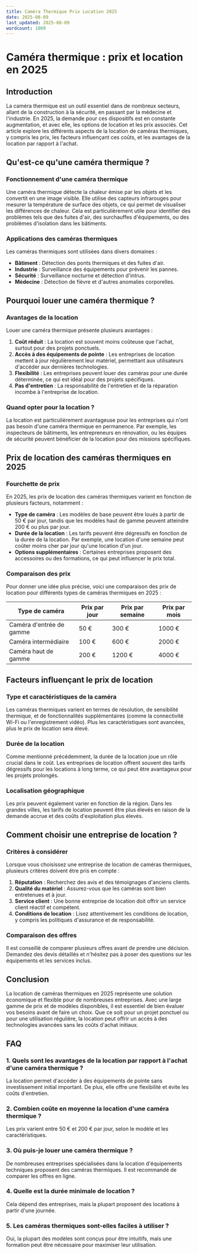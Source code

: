 ```yaml
---
title: Caméra Thermique Prix Location 2025
date: 2025-08-09
last_updated: 2025-08-09
wordcount: 1009
---
```


# Caméra thermique : prix et location en 2025

## Introduction

La caméra thermique est un outil essentiel dans de nombreux secteurs, allant de la construction à la sécurité, en passant par la médecine et l'industrie. En 2025, la demande pour ces dispositifs est en constante augmentation, et avec elle, les options de location et les prix associés. Cet article explore les différents aspects de la location de caméras thermiques, y compris les prix, les facteurs influençant ces coûts, et les avantages de la location par rapport à l'achat.

## Qu'est-ce qu'une caméra thermique ?

### Fonctionnement d'une caméra thermique

Une caméra thermique détecte la chaleur émise par les objets et les convertit en une image visible. Elle utilise des capteurs infrarouges pour mesurer la température de surface des objets, ce qui permet de visualiser les différences de chaleur. Cela est particulièrement utile pour identifier des problèmes tels que des fuites d'air, des surchauffes d'équipements, ou des problèmes d'isolation dans les bâtiments.

### Applications des caméras thermiques

Les caméras thermiques sont utilisées dans divers domaines :

- **Bâtiment** : Détection des ponts thermiques et des fuites d'air.
- **Industrie** : Surveillance des équipements pour prévenir les pannes.
- **Sécurité** : Surveillance nocturne et détection d'intrus.
- **Médecine** : Détection de fièvre et d'autres anomalies corporelles.

## Pourquoi louer une caméra thermique ?

### Avantages de la location

Louer une caméra thermique présente plusieurs avantages :

1. **Coût réduit** : La location est souvent moins coûteuse que l'achat, surtout pour des projets ponctuels.
2. **Accès à des équipements de pointe** : Les entreprises de location mettent à jour régulièrement leur matériel, permettant aux utilisateurs d'accéder aux dernières technologies.
3. **Flexibilité** : Les entreprises peuvent louer des caméras pour une durée déterminée, ce qui est idéal pour des projets spécifiques.
4. **Pas d'entretien** : La responsabilité de l'entretien et de la réparation incombe à l'entreprise de location.

### Quand opter pour la location ?

La location est particulièrement avantageuse pour les entreprises qui n'ont pas besoin d'une caméra thermique en permanence. Par exemple, les inspecteurs de bâtiments, les entrepreneurs en rénovation, ou les équipes de sécurité peuvent bénéficier de la location pour des missions spécifiques.

## Prix de location des caméras thermiques en 2025

### Fourchette de prix

En 2025, les prix de location des caméras thermiques varient en fonction de plusieurs facteurs, notamment :

- **Type de caméra** : Les modèles de base peuvent être loués à partir de 50 € par jour, tandis que les modèles haut de gamme peuvent atteindre 200 € ou plus par jour.
- **Durée de la location** : Les tarifs peuvent être dégressifs en fonction de la durée de la location. Par exemple, une location d'une semaine peut coûter moins cher par jour qu'une location d'un jour.
- **Options supplémentaires** : Certaines entreprises proposent des accessoires ou des formations, ce qui peut influencer le prix total.

### Comparaison des prix

Pour donner une idée plus précise, voici une comparaison des prix de location pour différents types de caméras thermiques en 2025 :

| Type de caméra         | Prix par jour | Prix par semaine | Prix par mois |
|-----------------------|---------------|------------------|---------------|
| Caméra d'entrée de gamme | 50 €         | 300 €            | 1000 €        |
| Caméra intermédiaire     | 100 €        | 600 €            | 2000 €        |
| Caméra haut de gamme     | 200 €        | 1200 €           | 4000 €        |

## Facteurs influençant le prix de location

### Type et caractéristiques de la caméra

Les caméras thermiques varient en termes de résolution, de sensibilité thermique, et de fonctionnalités supplémentaires (comme la connectivité Wi-Fi ou l'enregistrement vidéo). Plus les caractéristiques sont avancées, plus le prix de location sera élevé.

### Durée de la location

Comme mentionné précédemment, la durée de la location joue un rôle crucial dans le coût. Les entreprises de location offrent souvent des tarifs dégressifs pour les locations à long terme, ce qui peut être avantageux pour les projets prolongés.

### Localisation géographique

Les prix peuvent également varier en fonction de la région. Dans les grandes villes, les tarifs de location peuvent être plus élevés en raison de la demande accrue et des coûts d'exploitation plus élevés.

## Comment choisir une entreprise de location ?

### Critères à considérer

Lorsque vous choisissez une entreprise de location de caméras thermiques, plusieurs critères doivent être pris en compte :

1. **Réputation** : Recherchez des avis et des témoignages d'anciens clients.
2. **Qualité du matériel** : Assurez-vous que les caméras sont bien entretenues et à jour.
3. **Service client** : Une bonne entreprise de location doit offrir un service client réactif et compétent.
4. **Conditions de location** : Lisez attentivement les conditions de location, y compris les politiques d'assurance et de responsabilité.

### Comparaison des offres

Il est conseillé de comparer plusieurs offres avant de prendre une décision. Demandez des devis détaillés et n'hésitez pas à poser des questions sur les équipements et les services inclus.

## Conclusion

La location de caméras thermiques en 2025 représente une solution économique et flexible pour de nombreuses entreprises. Avec une large gamme de prix et de modèles disponibles, il est essentiel de bien évaluer vos besoins avant de faire un choix. Que ce soit pour un projet ponctuel ou pour une utilisation régulière, la location peut offrir un accès à des technologies avancées sans les coûts d'achat initiaux.

## FAQ

### 1. Quels sont les avantages de la location par rapport à l'achat d'une caméra thermique ?

La location permet d'accéder à des équipements de pointe sans investissement initial important. De plus, elle offre une flexibilité et évite les coûts d'entretien.

### 2. Combien coûte en moyenne la location d'une caméra thermique ?

Les prix varient entre 50 € et 200 € par jour, selon le modèle et les caractéristiques.

### 3. Où puis-je louer une caméra thermique ?

De nombreuses entreprises spécialisées dans la location d'équipements techniques proposent des caméras thermiques. Il est recommandé de comparer les offres en ligne.

### 4. Quelle est la durée minimale de location ?

Cela dépend des entreprises, mais la plupart proposent des locations à partir d'une journée.

### 5. Les caméras thermiques sont-elles faciles à utiliser ?

Oui, la plupart des modèles sont conçus pour être intuitifs, mais une formation peut être nécessaire pour maximiser leur utilisation.